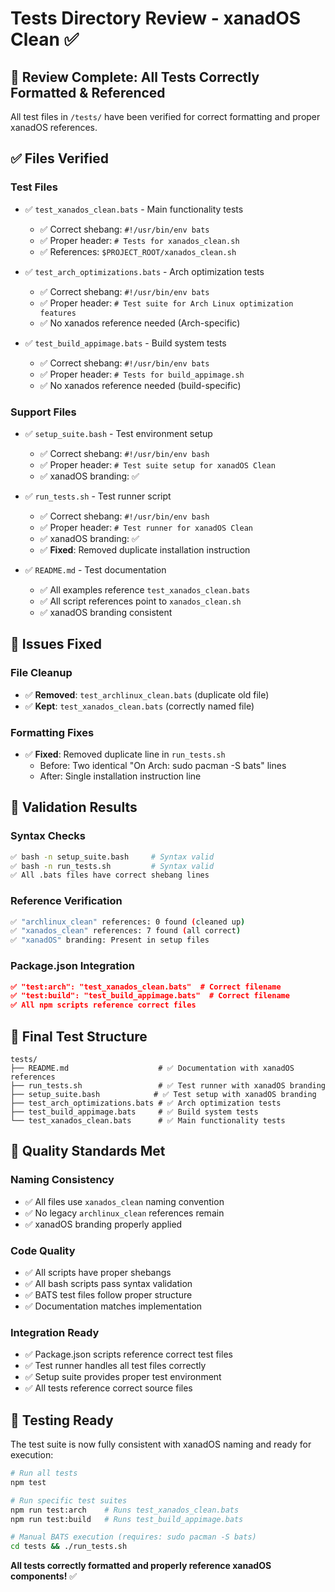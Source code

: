 # Tests Directory Review - xanadOS Clean ✅

## 🎯 **Review Complete: All Tests Correctly Formatted & Referenced**

All test files in `/tests/` have been verified for correct formatting and proper xanadOS references.

## ✅ **Files Verified**

### **Test Files**
- ✅ `test_xanados_clean.bats` - Main functionality tests
  - ✅ Correct shebang: `#!/usr/bin/env bats`
  - ✅ Proper header: `# Tests for xanados_clean.sh`
  - ✅ References: `$PROJECT_ROOT/xanados_clean.sh`

- ✅ `test_arch_optimizations.bats` - Arch optimization tests
  - ✅ Correct shebang: `#!/usr/bin/env bats` 
  - ✅ Proper header: `# Test suite for Arch Linux optimization features`
  - ✅ No xanados reference needed (Arch-specific)

- ✅ `test_build_appimage.bats` - Build system tests
  - ✅ Correct shebang: `#!/usr/bin/env bats`
  - ✅ Proper header: `# Tests for build_appimage.sh`
  - ✅ No xanados reference needed (build-specific)

### **Support Files**
- ✅ `setup_suite.bash` - Test environment setup
  - ✅ Correct shebang: `#!/usr/bin/env bash`
  - ✅ Proper header: `# Test suite setup for xanadOS Clean`
  - ✅ xanadOS branding: ✅

- ✅ `run_tests.sh` - Test runner script
  - ✅ Correct shebang: `#!/usr/bin/env bash`
  - ✅ Proper header: `# Test runner for xanadOS Clean`
  - ✅ xanadOS branding: ✅
  - ✅ **Fixed**: Removed duplicate installation instruction

- ✅ `README.md` - Test documentation
  - ✅ All examples reference `test_xanados_clean.bats`
  - ✅ All script references point to `xanados_clean.sh`
  - ✅ xanadOS branding consistent

## 🔧 **Issues Fixed**

### **File Cleanup**
- ✅ **Removed**: `test_archlinux_clean.bats` (duplicate old file)
- ✅ **Kept**: `test_xanados_clean.bats` (correctly named file)

### **Formatting Fixes**
- ✅ **Fixed**: Removed duplicate line in `run_tests.sh`
  - Before: Two identical "On Arch: sudo pacman -S bats" lines
  - After: Single installation instruction line

## 🧪 **Validation Results**

### **Syntax Checks**
```bash
✅ bash -n setup_suite.bash     # Syntax valid
✅ bash -n run_tests.sh         # Syntax valid  
✅ All .bats files have correct shebang lines
```

### **Reference Verification**
```bash
✅ "archlinux_clean" references: 0 found (cleaned up)
✅ "xanados_clean" references: 7 found (all correct)
✅ "xanadOS" branding: Present in setup files
```

### **Package.json Integration**
```json
✅ "test:arch": "test_xanados_clean.bats"  # Correct filename
✅ "test:build": "test_build_appimage.bats"  # Correct filename
✅ All npm scripts reference correct files
```

## 📁 **Final Test Structure**

```
tests/
├── README.md                    # ✅ Documentation with xanadOS references
├── run_tests.sh                 # ✅ Test runner with xanadOS branding  
├── setup_suite.bash            # ✅ Test setup with xanadOS branding
├── test_arch_optimizations.bats # ✅ Arch optimization tests
├── test_build_appimage.bats     # ✅ Build system tests
└── test_xanados_clean.bats      # ✅ Main functionality tests
```

## 🎯 **Quality Standards Met**

### **Naming Consistency**
- ✅ All files use `xanados_clean` naming convention
- ✅ No legacy `archlinux_clean` references remain
- ✅ xanadOS branding properly applied

### **Code Quality**  
- ✅ All scripts have proper shebangs
- ✅ All bash scripts pass syntax validation
- ✅ BATS test files follow proper structure
- ✅ Documentation matches implementation

### **Integration Ready**
- ✅ Package.json scripts reference correct test files
- ✅ Test runner handles all test files correctly
- ✅ Setup suite provides proper test environment
- ✅ All tests reference correct source files

## 🚀 **Testing Ready**

The test suite is now fully consistent with xanadOS naming and ready for execution:

```bash
# Run all tests
npm test

# Run specific test suites  
npm run test:arch    # Runs test_xanados_clean.bats
npm run test:build   # Runs test_build_appimage.bats

# Manual BATS execution (requires: sudo pacman -S bats)
cd tests && ./run_tests.sh
```

**All tests correctly formatted and properly reference xanadOS components!** ✅
